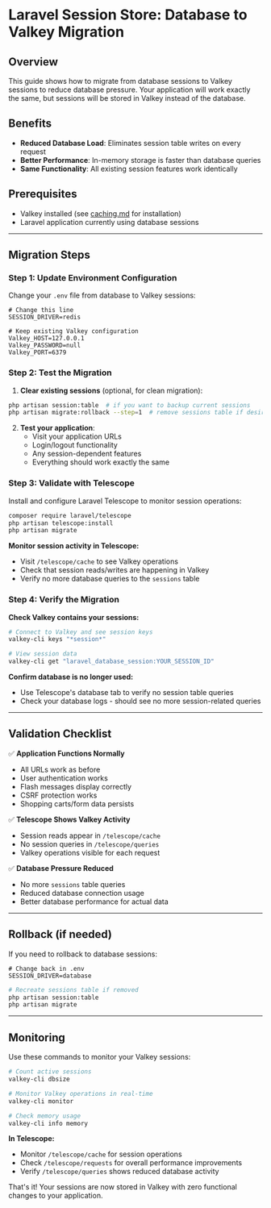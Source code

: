 # Laravel Session Store: Database to Valkey Migration

## Overview

This guide shows how to migrate from database sessions to Valkey sessions to reduce database pressure. Your application will work exactly the same, but sessions will be stored in Valkey instead of the database.

## Benefits

- **Reduced Database Load**: Eliminates session table writes on every request
- **Better Performance**: In-memory storage is faster than database queries
- **Same Functionality**: All existing session features work identically

## Prerequisites

- Valkey installed (see [caching.md](./caching.md) for installation)
- Laravel application currently using database sessions

---

## Migration Steps

### Step 1: Update Environment Configuration

Change your `.env` file from database to Valkey sessions:

```env
# Change this line
SESSION_DRIVER=redis

# Keep existing Valkey configuration
Valkey_HOST=127.0.0.1
Valkey_PASSWORD=null
Valkey_PORT=6379
```

### Step 2: Test the Migration

1. **Clear existing sessions** (optional, for clean migration):
```bash
php artisan session:table  # if you want to backup current sessions
php artisan migrate:rollback --step=1  # remove sessions table if desired
```

2. **Test your application**:
   - Visit your application URLs
   - Login/logout functionality
   - Any session-dependent features
   - Everything should work exactly the same

### Step 3: Validate with Telescope

Install and configure Laravel Telescope to monitor session operations:

```bash
composer require laravel/telescope
php artisan telescope:install
php artisan migrate
```

**Monitor session activity in Telescope:**
- Visit `/telescope/cache` to see Valkey operations
- Check that session reads/writes are happening in Valkey
- Verify no more database queries to the `sessions` table

### Step 4: Verify the Migration

**Check Valkey contains your sessions:**
```bash
# Connect to Valkey and see session keys
valkey-cli keys "*session*"

# View session data
valkey-cli get "laravel_database_session:YOUR_SESSION_ID"
```

**Confirm database is no longer used:**
- Use Telescope's database tab to verify no session table queries
- Check your database logs - should see no more session-related queries

---

## Validation Checklist

✅ **Application Functions Normally**
- All URLs work as before
- User authentication works
- Flash messages display correctly
- CSRF protection works
- Shopping carts/form data persists

✅ **Telescope Shows Valkey Activity**
- Session reads appear in `/telescope/cache`
- No session queries in `/telescope/queries`
- Valkey operations visible for each request

✅ **Database Pressure Reduced**
- No more `sessions` table queries
- Reduced database connection usage
- Better database performance for actual data

---

## Rollback (if needed)

If you need to rollback to database sessions:

```env
# Change back in .env
SESSION_DRIVER=database
```

```bash
# Recreate sessions table if removed
php artisan session:table
php artisan migrate
```

---

## Monitoring

Use these commands to monitor your Valkey sessions:

```bash
# Count active sessions
valkey-cli dbsize

# Monitor Valkey operations in real-time
valkey-cli monitor

# Check memory usage
valkey-cli info memory
```

**In Telescope:**
- Monitor `/telescope/cache` for session operations
- Check `/telescope/requests` for overall performance improvements
- Verify `/telescope/queries` shows reduced database activity

That's it! Your sessions are now stored in Valkey with zero functional changes to your application.
